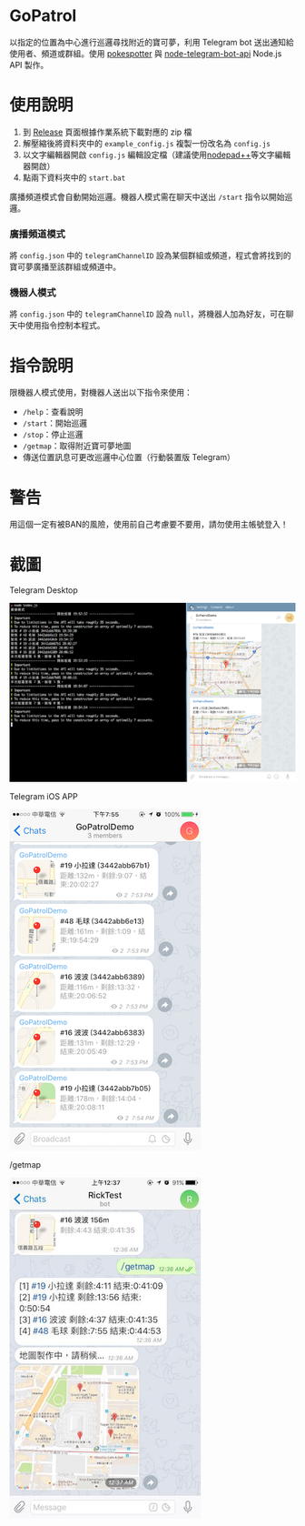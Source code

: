 # GoPatrol
以指定的位置為中心進行巡邏尋找附近的寶可夢，利用 Telegram bot 送出通知給使用者、頻道或群組。使用 [pokespotter](https://github.com/brentschooley/pokespotter) 與 [node-telegram-bot-api](https://github.com/yagop/node-telegram-bot-api) Node.js API 製作。

# 使用說明
1. 到 [Release](https://github.com/CacaoRick/GoPatrol/releases) 頁面根據作業系統下載對應的 zip 檔
2. 解壓縮後將資料夾中的 `example_config.js` 複製一份改名為 `config.js`
4. 以文字編輯器開啟 `config.js` 編輯設定檔（建議使用[nodepad++](https://notepad-plus-plus.org/download/v6.9.2.html)等文字編輯器開啟）
5. 點兩下資料夾中的 `start.bat`

廣播頻道模式會自動開始巡邏。機器人模式需在聊天中送出 `/start` 指令以開始巡邏。

### 廣播頻道模式
將 `config.json` 中的 `telegramChannelID` 設為某個群組或頻道，程式會將找到的寶可夢廣播至該群組或頻道中。

### 機器人模式
將 `config.json` 中的 `telegramChannelID` 設為 `null`，將機器人加為好友，可在聊天中使用指令控制本程式。

# 指令說明
限機器人模式使用，對機器人送出以下指令來使用：

- `/help`：查看說明
- `/start`：開始巡邏
- `/stop`：停止巡邏
- `/getmap`：取得附近寶可夢地圖
- 傳送位置訊息可更改巡邏中心位置（行動裝置版 Telegram）

# 警告
用這個一定有被BAN的風險，使用前自己考慮要不要用，請勿使用主帳號登入！

# 截圖
Telegram Desktop

![Mac Demo](screenshot/MacDemo.png)

Telegram iOS APP

![iOS Demo](screenshot/iOSDemo.png)

/getmap

![getmap](screenshot/getmap.jpg)
